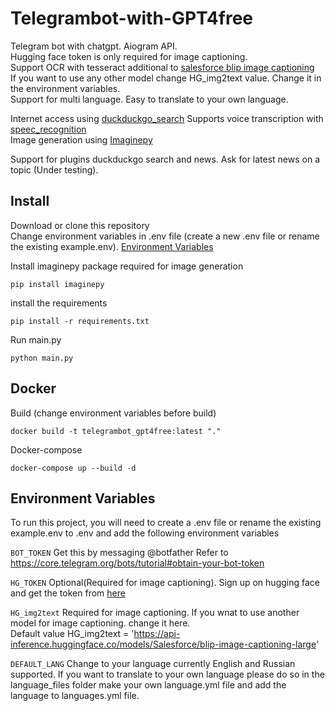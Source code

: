 # Telegrambot-with-GPT4free
Telegram bot with chatgpt. Aiogram API.       
Hugging face token is only required for image captioning.    
Support OCR with tesseract additional to [salesforce blip image captioning](https://huggingface.co/Salesforce/blip-image-captioning-large)    
If you want to use any other model change HG_img2text value. Change it in the environment variables.               
Support for multi language. Easy to translate to your own language.        
        

Internet access using [duckduckgo_search](https://github.com/deedy5/duckduckgo_search)
Supports voice transcription with [speec_recognition](https://github.com/Uberi/speech_recognition)    
Image generation using [Imaginepy](https://github.com/ItsCEED/Imaginepy)

       
Support for plugins duckduckgo search and news. Ask for latest news on a topic (Under testing).        

## Install


Download or clone this repository   
Change environment variables in .env file (create a new .env file or rename the existing example.env). [Environment Variables](#environment-variables)   

Install imaginepy package required for image generation     
```
pip install imaginepy

```
install the requirements    
```
pip install -r requirements.txt
```
Run main.py
```
python main.py
```
## Docker
Build (change environment variables before build)
```
docker build -t telegrambot_gpt4free:latest "." 
```
Docker-compose
```
docker-compose up --build -d
```



## Environment Variables

To run this project, you will need to create a .env file or rename the existing example.env to .env and add the following environment variables   

`BOT_TOKEN`
Get this by messaging @botfather Refer to https://core.telegram.org/bots/tutorial#obtain-your-bot-token

`HG_TOKEN`
Optional(Required for image captioning). Sign up on hugging face and get the token from [here](https://huggingface.co/settings/tokens)      
      
`HG_img2text`
Required for image captioning. If you wnat to use another model for image captioning. change it here.   
Default value HG_img2text = 'https://api-inference.huggingface.co/models/Salesforce/blip-image-captioning-large'     

`DEFAULT_LANG`
Change to your language currently English and Russian supported. If you want to translate to your own language please do so in the language_files folder make your own language.yml file and add the language to languages.yml file.        